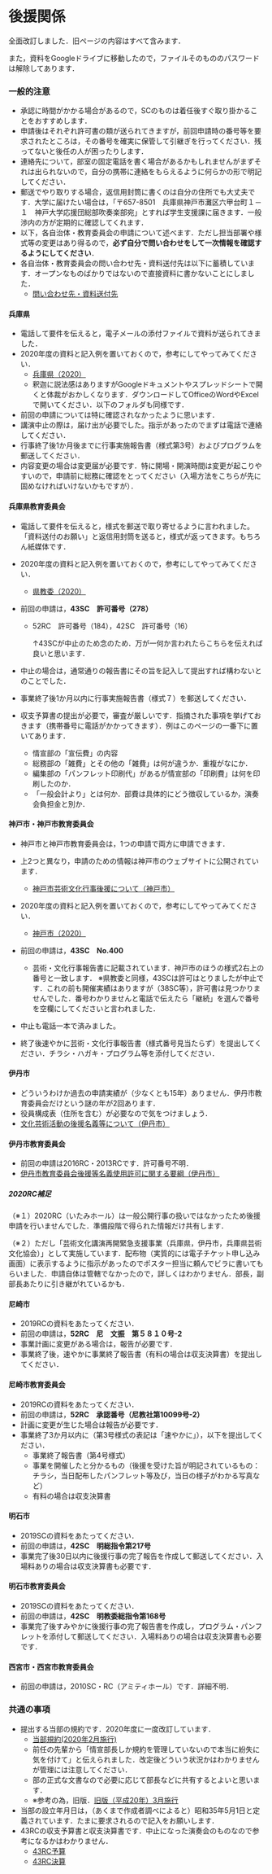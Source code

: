 # 後援関係

全面改訂しました．旧ページの内容はすべて含みます．

また，資料をGoogleドライブに移動したので，ファイルそのもののパスワードは解除してあります．



### 一般的注意
- 承認に時間がかかる場合があるので，SCのものは着任後すぐ取り掛かることをおすすめします．
- 申請後はそれぞれ許可書の類が送られてきますが，前回申請時の番号等を要求されたところは，その番号を確実に保管して引継ぎを行ってください．残ってないと後任の人が困ったりします．
- 連絡先について，部室の固定電話を書く場合があるかもしれませんがまずそれは出られないので，自分の携帯に連絡をもらえるように何らかの形で明記してください．
- 郵送でやり取りする場合，返信用封筒に書くのは自分の住所でも大丈夫です．大学に届けたい場合は，「〒657-8501　兵庫県神戸市灘区六甲台町１－１　神戸大学応援団総部吹奏楽部宛」とすれば学生支援課に届きます．一般渉内の方が定期的に確認してくれます．
- 以下，各自治体・教育委員会の申請について述べます．ただし担当部署や様式等の変更はあり得るので，**必ず自分で問い合わせをして一次情報を確認するようにしてください**．
- 各自治体・教育委員会の問い合わせ先・資料送付先は以下に蓄積しています．オープンなものばかりではないので直接資料に書かないことにしました．
  - [問い合わせ先・資料送付先](https://docs.google.com/document/d/1YumhpxKjqpu3dccrW8pPZRZrrcgB7ngVZjRiVkYPLIw/edit?usp=sharing)



#### 兵庫県

- 電話して要件を伝えると，電子メールの添付ファイルで資料が送られてきました．
- 2020年度の資料と記入例を置いておくので，参考にしてやってみてください．
  - [兵庫県（2020）](https://drive.google.com/drive/folders/17n1J3WtmrcdjMRw-UNiv4Lxr9HHVMU4r?usp=sharing)
  - 釈迦に説法感はありますがGoogleドキュメントやスプレッドシートで開くと体裁がおかしくなります．ダウンロードしてOfficeのWordやExcelで開いてください．以下のフォルダも同様です．
- 前回の申請については特に確認されなかったように思います．
- 講演中止の際は，届け出が必要でした。指示があったのでまずは電話で連絡してください．
- 行事終了後1か月後までに行事実施報告書（様式第3号）およびプログラムを郵送してください．
- 内容変更の場合は変更届が必要です．特に開場・開演時間は変更が起こりやすいので，申請前に総務に確認をとってください（入場方法をこちらが先に固めなければいけないかもですが）．

#### 兵庫県教育委員会

- 電話して要件を伝えると，様式を郵送で取り寄せるように言われました。「資料送付のお願い」と返信用封筒を送ると，様式が返ってきます。もちろん紙媒体です．

- 2020年度の資料と記入例を置いておくので，参考にしてやってみてください．
  
  - [県教委（2020）](https://drive.google.com/drive/folders/1er3z0SqqRDXlTbOTtreViuOlach0Wbp8?usp=sharing)
  
- 前回の申請は，**43SC　許可番号（278）**
  - 52RC　許可番号（184），42SC　許可番号（16）
  
    ↑43SCが中止のため念のため．万が一何か言われたらこちらを伝えれば良いと思います．
  
- 中止の場合は，通常通りの報告書にその旨を記入して提出すれば構わないとのことでした．

- 事業終了後1か月以内に行事実施報告書（様式７）を郵送してください．

- 収支予算書の提出が必要で，審査が厳しいです．指摘された事項を挙げておきます（携帯番号に電話がかかってきます）．例はこのページの一番下に置いてあります．
  - 情宣部の「宣伝費」の内容
  - 総務部の「雑費」とその他の「雑費」は何が違うか．重複がなにか．
  - 編集部の「パンフレット印刷代」があるが情宣部の「印刷費」は何を印刷したのか．
  - 「一般会計より」とは何か．部費は具体的にどう徴収しているか，演奏会負担金と別か．




#### 神戸市・神戸市教育委員会

- 神戸市と神戸市教育委員会は，1つの申請で両方に申請できます．
- 上2つと異なり，申請のための情報は神戸市のウェブサイトに公開されています．
  - [神戸市芸術文化行事後援について（神戸市）](https://www.city.kobe.lg.jp/a36708/kanko/bunka/gejutsu/kouennmeigi.html)
- 2020年度の資料と記入例を置いておくので，参考にしてやってみてください．
  - [神戸市（2020）](https://drive.google.com/drive/folders/1MTViJin-QU4-J8FW0iaVGEeyxQXBr8Z3?usp=sharing)
- 前回の申請は，**43SC　No.400**
  - 芸術・文化行事報告書に記載されています．神戸市のほうの様式2右上の番号と一致します．
    ※県教委と同様，43SCは許可はとりましたが中止です．これの前も開催実績はありますが（38SC等），許可書は見つかりませんでした．番号わかりませんと電話で伝えたら「継続」を選んで番号を空欄にしてくださいと言われました．

- 中止も電話一本で済みました。
- 終了後速やかに芸術・文化行事報告書（様式番号見当たらず）を提出してください．チラシ・ハガキ・プログラム等を添付してください．



#### 伊丹市

- どういうわけか過去の申請実績が（少なくとも15年）ありません．伊丹市教育委員会だけという謎の年が2回あります．
- 役員構成表（住所を含む）が必要なので気をつけましょう．
- [文化芸術活動の後援名義等について（伊丹市）](https://www.city.itami.lg.jp/SOSIKI/TOSHIKATSURYOKU/BUNKA/bunka_information/1579246603582.html)

#### 伊丹市教育委員会

- 前回の申請は2016RC・2013RCです．許可番号不明．
- [伊丹市教育委員会後援等名義使用許可に関する要綱（伊丹市）](https://www.city.itami.lg.jp/SOSIKI/EDKANRI/EDSOMU/kyouikuseisaku_yoko/1425864577911.html)

##### 2020RC補足

（※１）2020RC（いたみホール）は一般公開行事の扱いではなかったため後援申請を行いませんでした．準備段階で得られた情報だけ共有します．

（※２）ただし「芸術文化講演再開緊急支援事業（兵庫県，伊丹市，兵庫県芸術文化協会）」として実施しています．配布物（実質的には電子チケット申し込み画面）に表示するように指示があったのでポスター担当に頼んでビラに書いてもらいました．申請自体は管轄でなかったので，詳しくはわかりません．部長，副部長あたりに引き継がれているかも．



#### 尼崎市

- 2019RCの資料をあたってください．
- 前回の申請は，**52RC　尼　文振　第５８１０号-2**
- 事業計画に変更がある場合は，報告が必要です．
- 事業終了後，速やかに事業終了報告書（有料の場合は収支決算書）を提出してください．

#### 尼崎市教育委員会

- 2019RCの資料をあたってください．
- 前回の申請は，**52RC　承認番号（尼教社第10099号-2）**
- 計画に変更が生じた場合は報告が必要です．
- 事業終了3か月以内に（第3号様式の表記は「速やかに」），以下を提出してください．
  - 事業終了報告書（第4号様式）
  - 事業を開催したと分かるもの（後援を受けた旨が明記されているもの：チラシ，当日配布したパンフレット等及び，当日の様子がわかる写真など）
  - 有料の場合は収支決算書



#### 明石市

- 2019SCの資料をあたってください．
- 前回の申請は，**42SC　明総指令第217号**
- 事業完了後30日以内に後援行事の完了報告を作成して郵送してください．入場料ありの場合は収支決算書も必要です．

#### 明石市教育委員会

- 2019SCの資料をあたってください．
- 前回の申請は，**42SC　明教委総指令第168号**
- 事業完了後すみやかに後援行事の完了報告書を作成し，プログラム・パンフレットを添付して郵送してください．入場料ありの場合は収支決算書も必要です．



#### 西宮市・西宮市教育委員会

- 前回の申請は，2010SC・RC（アミティホール）です．詳細不明．





### 共通の事項

- 提出する当部の規約です．2020年度に一度改訂しています．
  - [当部規約(2020年2月施行)](https://kuwo-info.github.io/glee/03_info_advertising/sc43rd/kouen/%E5%85%B1%E9%80%9A_%E7%A5%9E%E6%88%B8%E5%A4%A7%E5%AD%A6%E5%BF%9C%E6%8F%B4%E5%9B%A3%E7%B7%8F%E9%83%A8%E5%90%B9%E5%A5%8F%E6%A5%BD%E9%83%A8%E8%A6%8F%E7%B4%84.pdf)
  - 前任の先輩から「情宣部長しか規約を管理していないので本当に紛失に気を付けて」と伝えられました．改定後どういう状況かはわかりませんが管理には注意してください．
  - 部の正式な文書なので必要に応じて部長などに共有するとよいと思います．
  - ※参考の為，旧版．[旧版（平成20年）3月施行](https://kuwo-info.github.io/glee/03_info_advertising/sc43rd/kouen/%E6%97%A7%E5%BD%93%E9%83%A8%E8%A6%8F%E7%B4%84.pdf)
- 当部の設立年月日は，（あくまで作成者調べによると）昭和35年5月1日と定義されています．たまに要求されるので記入をお願いします．
- 43RCの収支予算書と収支決算書です．中止になった演奏会のものなので参考になるかはわかりません．
  - [43RC予算](https://kuwo-info.github.io/glee/03_info_advertising/sc43rd/kouen/%E5%85%B1%E9%80%9A_%E4%BA%88%E7%AE%97.xlsx)
  - [43RC決算](https://kuwo-info.github.io/glee/03_info_advertising/sc43rd/kouen/%E5%85%B1%E9%80%9A_43sc%E5%8F%8E%E6%94%AF%E6%B1%BA%E7%AE%97.xlsx)
